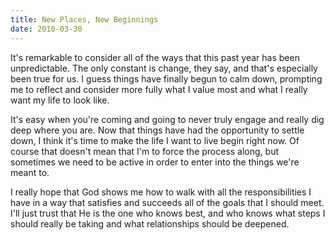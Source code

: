 ```yaml
---
title: New Places, New Beginnings
date: 2010-03-30
---
```


It's remarkable to consider all of the ways that this past year has been unpredictable. The only constant is change, they say, and that's especially been true for us. I guess things have finally begun to calm down, prompting me to reflect and consider more fully what I value most and what I really want my life to look like.

It's easy when you're coming and going to never truly engage and really dig deep where you are. Now that things have had the opportunity to settle down, I think it's time to make the life I want to live begin right now. Of course that doesn't mean that I'm to force the process along, but sometimes we need to be active in order to enter into the things we're meant to.

I really hope that God shows me how to walk with all the responsibilities I have in a way that satisfies and succeeds all of the goals that I should meet. I'll just trust that He is the one who knows best, and who knows what steps I should really be taking and what relationships should be deepened.